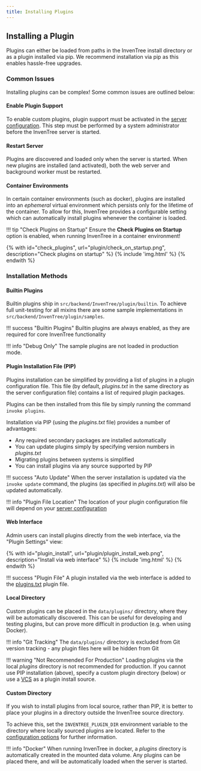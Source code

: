 ```yaml
---
title: Installing Plugins
---
```



## Installing a Plugin

Plugins can either be loaded from paths in the InvenTree install directory or as a plugin installed via pip. We recommend installation via pip as this enables hassle-free upgrades.

### Common Issues

Installing plugins can be complex! Some common issues are outlined below:

#### Enable Plugin Support

To enable custom plugins, plugin support must be activated in the [server configuration](../../start/config.md#plugin-options). This step must be performed by a system administrator before the InvenTree server is started.

#### Restart Server

Plugins are discovered and loaded only when the server is started. When new plugins are installed (and activated), both the web server and background worker must be restarted.

#### Container Environments

In certain container environments (such as docker), plugins are installed into an *ephemeral* virtual environment which persists only for the lifetime of the container. To allow for this, InvenTree provides a configurable setting which can automatically install plugins whenever the container is loaded.

!!! tip "Check Plugins on Startup"
    Ensure the **Check Plugins on Startup** option is enabled, when running InvenTree in a container environment!

{% with id="check_plugins", url="plugin/check_on_startup.png", description="Check plugins on startup" %}
{% include 'img.html' %}
{% endwith %}

### Installation Methods

#### Builtin Plugins

Builtin plugins ship in `src/backend/InvenTree/plugin/builtin`. To achieve full unit-testing for all mixins there are some sample implementations in `src/backend/InvenTree/plugin/samples`.

!!! success "Builtin Plugins"
    Builtin plugins are always enabled, as they are required for core InvenTree functionality

!!! info "Debug Only"
    The sample plugins are not loaded in production mode.

#### Plugin Installation File (PIP)

Plugins installation can be simplified by providing a list of plugins in a plugin configuration file. This file (by default, *plugins.txt* in the same directory as the server configuration file) contains a list of required plugin packages.

Plugins can be then installed from this file by simply running the command `invoke plugins`.

Installation via PIP (using the *plugins.txt* file) provides a number of advantages:

- Any required secondary packages are installed automatically
- You can update plugins simply by specifying version numbers in *plugins.txt*
- Migrating plugins between systems is simplified
- You can install plugins via any source supported by PIP

!!! success "Auto Update"
    When the server installation is updated via the `invoke update` command, the plugins (as specified in *plugins.txt*) will also be updated automatically.

!!! info "Plugin File Location"
    The location of your plugin configuration file will depend on your [server configuration](../../start/config.md)

#### Web Interface

Admin users can install plugins directly from the web interface, via the "Plugin Settings" view:

{% with id="plugin_install", url="plugin/plugin_install_web.png", description="Install via web interface" %}
{% include 'img.html' %}
{% endwith %}

!!! success "Plugin File"
    A plugin installed via the web interface is added to the [plugins.txt](#plugin-installation-file-pip) plugin file.

#### Local Directory

Custom plugins can be placed in the `data/plugins/` directory, where they will be automatically discovered. This can be useful for developing and testing plugins, but can prove more difficult in production (e.g. when using Docker).

!!! info "Git Tracking"
    The `data/plugins/` directory is excluded from Git version tracking - any plugin files here will be hidden from Git

!!! warning "Not Recommended For Production"
    Loading plugins via the local *plugins* directory is not recommended for production. If you cannot use PIP installation (above), specify a custom plugin directory (below) or use a [VCS](https://pip.pypa.io/en/stable/topics/vcs-support/) as a plugin install source.

#### Custom Directory

If you wish to install plugins from local source, rather than PIP, it is better to place your plugins in a directory outside the InvenTree source directory.

To achieve this, set the `INVENTREE_PLUGIN_DIR` environment variable to the directory where locally sourced plugins are located. Refer to the [configuration options](../../start/config.md#plugin-options) for further information.

!!! info "Docker"
    When running InvenTree in docker, a *plugins* directory is automatically created in the mounted data volume. Any plugins can be placed there, and will be automatically loaded when the server is started.
